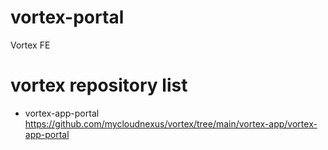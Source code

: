 # vortex-portal

Vortex FE

# vortex repository list

- vortex-app-portal https://github.com/mycloudnexus/vortex/tree/main/vortex-app/vortex-app-portal
